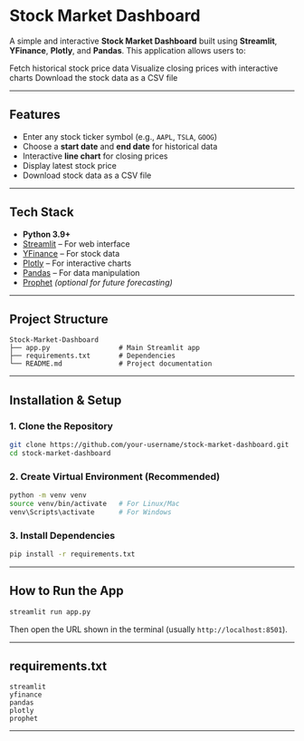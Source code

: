 
# Stock Market Dashboard

A simple and interactive **Stock Market Dashboard** built using **Streamlit**, **YFinance**, **Plotly**, and **Pandas**. This application allows users to:

Fetch historical stock price data
Visualize closing prices with interactive charts
Download the stock data as a CSV file

---

## Features

* Enter any stock ticker symbol (e.g., `AAPL`, `TSLA`, `GOOG`)
* Choose a **start date** and **end date** for historical data
* Interactive **line chart** for closing prices
* Display latest stock price
* Download stock data as a CSV file

---

## Tech Stack

* **Python 3.9+**
* [Streamlit](https://streamlit.io/) – For web interface
* [YFinance](https://pypi.org/project/yfinance/) – For stock data
* [Plotly](https://plotly.com/python/) – For interactive charts
* [Pandas](https://pandas.pydata.org/) – For data manipulation
* [Prophet](https://facebook.github.io/prophet/) *(optional for future forecasting)*

---

## Project Structure

```
Stock-Market-Dashboard
├── app.py                 # Main Streamlit app
├── requirements.txt       # Dependencies
└── README.md              # Project documentation
```

---

## Installation & Setup

### 1. Clone the Repository

```bash
git clone https://github.com/your-username/stock-market-dashboard.git
cd stock-market-dashboard
```

### 2. Create Virtual Environment (Recommended)

```bash
python -m venv venv
source venv/bin/activate   # For Linux/Mac
venv\Scripts\activate      # For Windows
```

### 3. Install Dependencies

```bash
pip install -r requirements.txt
```

---

## How to Run the App

```bash
streamlit run app.py
```

Then open the URL shown in the terminal (usually `http://localhost:8501`).

---

## requirements.txt

```
streamlit
yfinance
pandas
plotly
prophet
```

---

